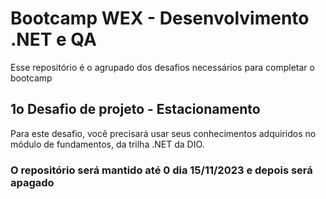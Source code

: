 # Bootcamp WEX - Desenvolvimento .NET e QA
Esse repositório é o agrupado dos desafios necessários para completar o bootcamp

## 1o Desafio de projeto - Estacionamento
Para este desafio, você precisará usar seus conhecimentos adquiridos no módulo de fundamentos, da trilha .NET da DIO.



### O repositório será mantido até 0 dia 15/11/2023 e depois será apagado